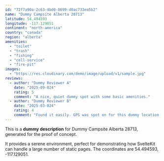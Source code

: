 ```yaml
---
id: "72f7a90a-2c63-4bd0-8699-d0ac733ea5b2"
name: "Dummy Campsite Alberta 28713"
latitude: 54.494593
longitude: -117.129051
continent: "north-america"
country: "canada"
region: "alberta"
amenities:
  - "toilet"
  - "trash"
  - "fishing"
  - "cell-service"
  - "fire-pit"
images:
  - "https://res.cloudinary.com/demo/image/upload/v1/sample.jpg"
reviews:
  - author: "Dummy Reviewer A"
    date: "2025-09-024"
    rating: 5
    comment: "A nice, quiet dummy spot with some basic amenities."
  - author: "Dummy Reviewer B"
    date: "2025-03-024"
    rating: 4
    comment: "Found it easily. GPS was spot on for this dummy location."
---
```


This is a **dummy description** for Dummy Campsite Alberta 28713, generated for the proof of concept.

It provides a serene environment, perfect for demonstrating how SvelteKit can handle a large number of static pages. The coordinates are 54.494593, -117.129051.
